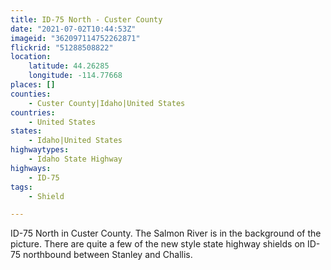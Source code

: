 ```yaml
---
title: ID-75 North - Custer County
date: "2021-07-02T10:44:53Z"
imageid: "362097114752262871"
flickrid: "51288508822"
location:
    latitude: 44.26285
    longitude: -114.77668
places: []
counties:
    - Custer County|Idaho|United States
countries:
    - United States
states:
    - Idaho|United States
highwaytypes:
    - Idaho State Highway
highways:
    - ID-75
tags:
    - Shield

---
```

ID-75 North in Custer County.  The Salmon River is in the background of the picture.  There are quite a few of the new style state highway shields on ID-75 northbound between Stanley and Challis.
